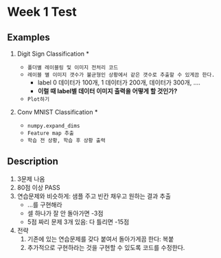 # Week 1 Test

## Examples
1. Digit Sign Classification *
    - `폴더별 레이블링 및 이미지 전처리 코드`
    - `레이블 별 이미지 갯수가 불균형인 상황에서 같은 갯수로 추출할 수 있게끔 한다.`
        - label 0 데이터가 100개, 1 데이터가 200개, 데이터가 300개, ....
        - **이럴 때 label별 데이터 이미지 출력을 어떻게 할 것인가?**
    - `Plot하기`

2. Conv MNIST Classification *
    - `numpy.expand_dims`
    - `Feature map 추출`
    - `학습 전 상황, 학습 후 상황 출력`

## Description
1. 3문제 나옴 
2. 80점 이상 PASS
3. 연습문제와 비슷하게: 샘플 주고 빈칸 채우고 원하는 결과 추출
    - ...를 구현해라
    - 셀 하나가 잘 안 돌아가면 -3점
    - 5점 짜리 문제 3개 있음: 다 틀리면 -15점
4. 전략
    1. 기존에 있는 연습문제를 갖다 붙여서 돌아가게끔 한다: 복붙
    2. 추가적으로 구현하라는 것을 구현할 수 있도록 코드를 수정한다.